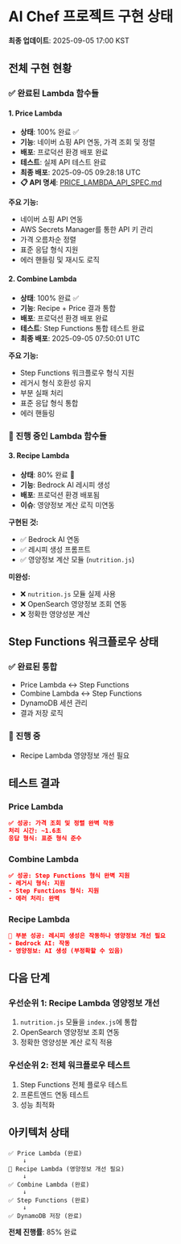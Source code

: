 # AI Chef 프로젝트 구현 상태

**최종 업데이트**: 2025-09-05 17:00 KST

## 전체 구현 현황

### ✅ 완료된 Lambda 함수들

#### 1. Price Lambda
- **상태**: 100% 완료 ✅
- **기능**: 네이버 쇼핑 API 연동, 가격 조회 및 정렬
- **배포**: 프로덕션 환경 배포 완료
- **테스트**: 실제 API 테스트 완료
- **최종 배포**: 2025-09-05 09:28:18 UTC
- **📋 API 명세**: [PRICE_LAMBDA_API_SPEC.md](backend-specs/lambda/PRICE_LAMBDA_API_SPEC.md)

**주요 기능:**
- 네이버 쇼핑 API 연동
- AWS Secrets Manager를 통한 API 키 관리
- 가격 오름차순 정렬
- 표준 응답 형식 지원
- 에러 핸들링 및 재시도 로직

#### 2. Combine Lambda  
- **상태**: 100% 완료 ✅
- **기능**: Recipe + Price 결과 통합
- **배포**: 프로덕션 환경 배포 완료
- **테스트**: Step Functions 통합 테스트 완료
- **최종 배포**: 2025-09-05 07:50:01 UTC

**주요 기능:**
- Step Functions 워크플로우 형식 지원
- 레거시 형식 호환성 유지
- 부분 실패 처리
- 표준 응답 형식 통합
- 에러 핸들링

### 🔄 진행 중인 Lambda 함수들

#### 3. Recipe Lambda
- **상태**: 80% 완료 🔄
- **기능**: Bedrock AI 레시피 생성
- **배포**: 프로덕션 환경 배포됨
- **이슈**: 영양정보 계산 로직 미연동

**구현된 것:**
- ✅ Bedrock AI 연동
- ✅ 레시피 생성 프롬프트
- ✅ 영양정보 계산 모듈 (`nutrition.js`)

**미완성:**
- ❌ `nutrition.js` 모듈 실제 사용
- ❌ OpenSearch 영양정보 조회 연동
- ❌ 정확한 영양성분 계산

## Step Functions 워크플로우 상태

### ✅ 완료된 통합
- Price Lambda ↔ Step Functions
- Combine Lambda ↔ Step Functions
- DynamoDB 세션 관리
- 결과 저장 로직

### 🔄 진행 중
- Recipe Lambda 영양정보 개선 필요

## 테스트 결과

### Price Lambda
```json
✅ 성공: 가격 조회 및 정렬 완벽 작동
처리 시간: ~1.6초
응답 형식: 표준 형식 준수
```

### Combine Lambda  
```json
✅ 성공: Step Functions 형식 완벽 지원
- 레거시 형식: 지원
- Step Functions 형식: 지원  
- 에러 처리: 완벽
```

### Recipe Lambda
```json
🔄 부분 성공: 레시피 생성은 작동하나 영양정보 개선 필요
- Bedrock AI: 작동
- 영양정보: AI 생성 (부정확할 수 있음)
```

## 다음 단계

### 우선순위 1: Recipe Lambda 영양정보 개선
1. `nutrition.js` 모듈을 `index.js`에 통합
2. OpenSearch 영양정보 조회 연동
3. 정확한 영양성분 계산 로직 적용

### 우선순위 2: 전체 워크플로우 테스트
1. Step Functions 전체 플로우 테스트
2. 프론트엔드 연동 테스트
3. 성능 최적화

## 아키텍처 상태

```
✅ Price Lambda (완료)
    ↓
🔄 Recipe Lambda (영양정보 개선 필요)  
    ↓
✅ Combine Lambda (완료)
    ↓
✅ Step Functions (완료)
    ↓  
✅ DynamoDB 저장 (완료)
```

**전체 진행률**: 85% 완료
